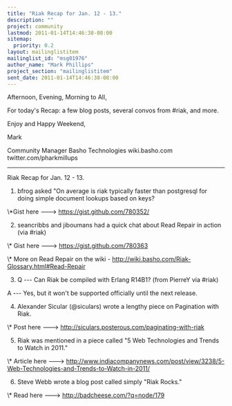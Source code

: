 ```yaml
---
title: "Riak Recap for Jan. 12 - 13."
description: ""
project: community
lastmod: 2011-01-14T14:46:38-08:00
sitemap:
  priority: 0.2
layout: mailinglistitem
mailinglist_id: "msg01976"
author_name: "Mark Phillips"
project_section: "mailinglistitem"
sent_date: 2011-01-14T14:46:38-08:00
---
```



Afternoon, Evening, Morning to All,

For today's Recap: a few blog posts, several convos from #riak, and more.

Enjoy and Happy Weekend,

Mark

Community Manager
Basho Technologies
wiki.basho.com
twitter.com/pharkmillups

----

Riak Recap for Jan. 12 - 13.

1) bfrog asked "On average is riak typically faster than postgresql
for doing simple document lookups based on keys?

\\*Gist here ---&gt; https://gist.github.com/780352/

2) seancribbs and jiboumans had a quick chat about Read Repair in
action (via #riak)

\\* Gist here ---&gt; https://gist.github.com/780363

\\* More on Read Repair on the wiki -
http://wiki.basho.com/Riak-Glossary.html#Read-Repair

3) Q --- Can Riak be compiled with Erlang R14B1? (from PierreY via #riak)

 A --- Yes, but it won't be supported officially until the next release.

4) Alexander Sicular (@siculars) wrote a lengthy piece on Pagination with Riak.

\\* Post here ---&gt; http://siculars.posterous.com/paginating-with-riak

5) Riak was mentioned in a piece called "5 Web Technologies and Trends
to Watch in 2011."

\\* Article here ---&gt;
http://www.indiacompanynews.com/post/view/3238/5-Web-Technologies-and-Trends-to-Watch-in-2011/

6) Steve Webb wrote a blog post called simply "Riak Rocks."

\\* Read here ---&gt; http://badcheese.com/?q=node/179

